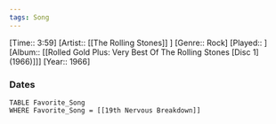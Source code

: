 ```yaml
---
tags: Song  
---
```

[Time:: 3:59]
[Artist:: [[The Rolling Stones]] ]
[Genre:: Rock]
[Played:: ]
[Album:: [[Rolled Gold Plus: Very Best Of The Rolling Stones [Disc 1] (1966)]]]
[Year:: 1966]
### Dates
````dataview
TABLE Favorite_Song
WHERE Favorite_Song = [[19th Nervous Breakdown]]
````